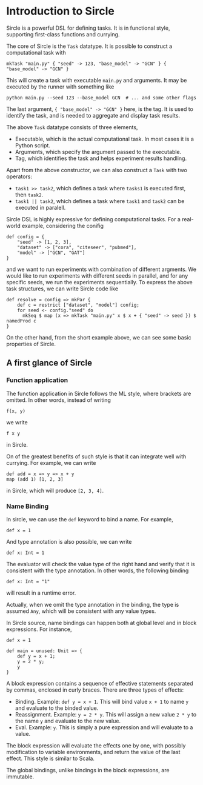# Introduction to Sircle

Sircle is a powerful DSL for defining tasks. It is in functional style, supporting first-class functions and currying.

The core of Sircle is the `Task` datatype. It is possible to construct a computational task with
```
mkTask "main.py" { "seed" -> 123, "base_model" -> "GCN" } { "base_model" -> "GCN" }
```
This will create a task with executable `main.py` and arguments. It may be executed by the runner with something like
```
python main.py --seed 123 --base_model GCN  # ... and some other flags
```
The last argument, `{ "base_model" -> "GCN" }` here, is the tag. It is used to identify the task, and is needed to aggregate and display task results.

The above `Task` datatype consists of three elements,

- Executable, which is the actual computational task. In most cases it is a Python script.
- Arguments, which specify the argument passed to the executable.
- Tag, which identifies the task and helps experiment results handling.

Apart from the above constructor, we can also construct a `Task` with two operators:

- `task1 >> task2`, which defines a task where `tasks1` is executed first, then `task2`.
- `task1 || task2`, which defines a task where `task1` and `task2` can be executed in paralell.

Sircle DSL is highly expressive for defining computational tasks. For a real-world example, considering the conifig
```
def config = {
    "seed" -> [1, 2, 3],
    "dataset" -> ["cora", "citeseer", "pubmed"],
    "model" -> ["GCN", "GAT"]
}
```
and we want to run experiments with combination of different argments. We would like to run experiments with different seeds in parallel, and for any specific seeds, we run the experiments sequentially. To express the above task structures, we can write Sircle code like
```
def resolve = config => mkPar {
    def c = restrict ["dataset", "model"] config;
    for seed <- config."seed" do
      mkSeq $ map (x => mkTask "main.py" x $ x + { "seed" -> seed }) $ namedProd c
}
```

On the other hand, from the short example above, we can see some basic properties of Sircle.

## A first glance of Sircle

### Function application

The function application in Sircle follows the ML style, where brackets are omitted. In other words, instead of writing
```
f(x, y)
```
we write
```
f x y
```
in Sircle.

On of the greatest benefits of such style is that it can integrate well with currying. For example, we can write
```
def add = x => y => x + y
map (add 1) [1, 2, 3]
```
in Sircle, which will produce `[2, 3, 4]`.

### Name Binding

In sircle, we can use the `def` keyword to bind a name. For example,
```
def x = 1
```
And type annotation is also possible, we can write
```
def x: Int = 1
```
The evaluator will check the value type of the right hand and verify that it is consistent with the type annotation. In other words, the following binding
```
def x: Int = "1"
```
will result in a runtime error.

Actually, when we omit the type annotation in the binding, the type is assumed `Any`, which will be consistent with any value types.

In Sircle source, name bindings can happen both at global level and in block expressions. For instance,
```
def x = 1

def main = unused: Unit => {
    def y = x + 1;
    y = 2 * y;
    y
}
```
A block expression contains a sequence of effective statements separated by commas, enclosed in curly braces. There are three types of effects:

- Binding. Example: `def y = x + 1`. This will bind value `x + 1` to name `y` and evaluate to the binded value.
- Reassignment. Example: `y = 2 * y`. This will assign a new value `2 * y` to the name `y` and evaluate to the new value.
- Eval. Example: `y`. This is simply a pure expression and will evaluate to a value.

The block expression will evaluate the effects one by one, with possibly modification to variable environments, and return the value of the last effect. This style is similar to Scala.

The global bindings, unlike bindings in the block expressions, are immutable.
